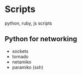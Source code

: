 # Scripts
python, ruby, js scripts

## Python for networking

* sockets
* tornado
* netamiko 
* paramiko (ssh) 

